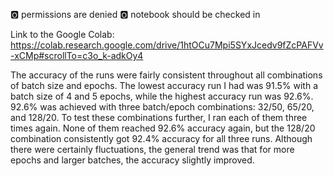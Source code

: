 :o2: permissions are denied
:o2: notebook should be checked in

Link to the Google Colab: https://colab.research.google.com/drive/1htOCu7Mpi5SYxJcedv9fZcPAFVv-xCMp#scrollTo=c3o_k-adkOy4

The accuracy of the runs were fairly consistent throughout all combinations of batch size and epochs. The lowest accuracy run I had was 91.5% with a batch size of 4 and 5 epochs, while the highest accuracy run was 92.6%. 92.6% was achieved with three batch/epoch combinations: 32/50, 65/20, and 128/20. To test these combinations further, I ran each of them three times again. None of them reached 92.6% accuracy again, but the 128/20 combination consistently got 92.4% accuracy for all three runs. Although there were certainly fluctuations, the general trend was that for more epochs and larger batches, the accuracy slightly improved.
